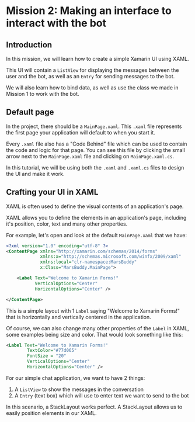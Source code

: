 # Mission 2: Making an interface to interact with the bot

## Introduction
In this mission, we will learn how to create a simple Xamarin UI using XAML.

This UI will contain a `ListView` for displaying the messages between the user and the bot, as well as an `Entry` for sending messages to the bot.

We will also learn how to bind data, as well as use the class we made in Mission 1 to work with the bot.

## Default page
In the project, there should be a `MainPage.xaml`. This `.xaml` file represents the first page your application will default to when you start it.

Every `.xaml` file also has a "Code Behind" file which can be used to contain the code and logic for that page. You can see this file by clicking the small arrow next to the `MainPage.xaml` file and clicking on `MainPage.xaml.cs`.

In this tutorial, we will be using both the `.xaml` and `.xaml.cs` files to design the UI and make it work.

## Crafting your UI in XAML
XAML is often used to define the visual contents of an application's page.

XAML allows you to define the elements in an application's page, including it's position, color, text and many other properties.

For example, let's open and look at the default `MainPage.xaml` that we have:

```xml
<?xml version="1.0" encoding="utf-8" ?>
<ContentPage xmlns="http://xamarin.com/schemas/2014/forms"
             xmlns:x="http://schemas.microsoft.com/winfx/2009/xaml"
             xmlns:local="clr-namespace:MarsBuddy"
             x:Class="MarsBuddy.MainPage">

	<Label Text="Welcome to Xamarin Forms!" 
           VerticalOptions="Center" 
           HorizontalOptions="Center" />

</ContentPage>
```

This is a simple layout with 1 `Label` saying "Welcome to Xamarin Forms!" that is horizontally and vertically centered in the application.

Of course, we can also change many other properties of the `Label` in XAML, some examples being size and color. That would look something like this:

```xml
<Label Text="Welcome to Xamarin Forms!" 
        TextColor="#77d065" 
        FontSize = "20"
        VerticalOptions="Center" 
        HorizontalOptions="Center" />
```

For our simple chat application, we want to have 2 things:

1. A `ListView` to show the messages in the conversation
2. A `Entry` (text box) which will use to enter text we want to send to the bot

In this scenario, a StackLayout works perfect. A StackLayout allows us to easily position elements in our XAML.